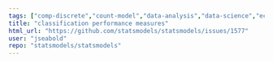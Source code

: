 ```yaml
---
tags: ["comp-discrete","count-model","data-analysis","data-science","econometrics","forecasting","generalized-linear-models","hypothesis-testing","prediction","python","regression-models","robust-estimation","statistics","timeseries-analysis","type-enh"]
title: "classification performance measures"
html_url: "https://github.com/statsmodels/statsmodels/issues/1577"
user: "jseabold"
repo: "statsmodels/statsmodels"
---
```


